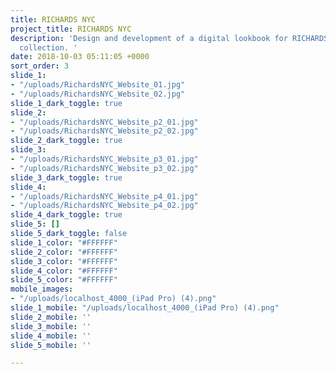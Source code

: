 ```yaml
---
title: RICHARDS NYC
project_title: RICHARDS NYC
description: 'Design and development of a digital lookbook for RICHARDS NYC''s 2015
  collection. '
date: 2018-10-03 05:11:05 +0000
sort_order: 3
slide_1:
- "/uploads/RichardsNYC_Website_01.jpg"
- "/uploads/RichardsNYC_Website_02.jpg"
slide_1_dark_toggle: true
slide_2:
- "/uploads/RichardsNYC_Website_p2_01.jpg"
- "/uploads/RichardsNYC_Website_p2_02.jpg"
slide_2_dark_toggle: true
slide_3:
- "/uploads/RichardsNYC_Website_p3_01.jpg"
- "/uploads/RichardsNYC_Website_p3_02.jpg"
slide_3_dark_toggle: true
slide_4:
- "/uploads/RichardsNYC_Website_p4_01.jpg"
- "/uploads/RichardsNYC_Website_p4_02.jpg"
slide_4_dark_toggle: true
slide_5: []
slide_5_dark_toggle: false
slide_1_color: "#FFFFFF"
slide_2_color: "#FFFFFF"
slide_3_color: "#FFFFFF"
slide_4_color: "#FFFFFF"
slide_5_color: "#FFFFFF"
mobile_images:
- "/uploads/localhost_4000_(iPad Pro) (4).png"
slide_1_mobile: "/uploads/localhost_4000_(iPad Pro) (4).png"
slide_2_mobile: ''
slide_3_mobile: ''
slide_4_mobile: ''
slide_5_mobile: ''

---
```

